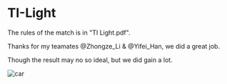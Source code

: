 # TI-Light
The rules of the match is in "TI Light.pdf".

Thanks for my teamates @Zhongze_Li & @Yifei_Han, we did a great job.

Though the result may no so ideal, but we did gain a lot.

![car](https://user-images.githubusercontent.com/79891328/135880329-70e20820-9e38-4b3b-8aa1-29e3a5f1e2f3.jpg)
